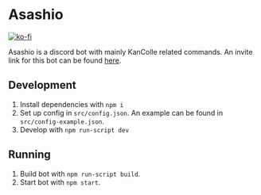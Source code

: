 Asashio
=======
[![ko-fi](https://www.ko-fi.com/img/githubbutton_sm.svg)](https://ko-fi.com/A0A81MOVN)

Asashio is a discord bot with mainly KanColle related commands. An invite link for this bot can be found [here](https://discordapp.com/oauth2/authorize?client_id=621009359627091968&scope=bot&permissions=0).

Development
------------
1. Install dependencies with `npm i`
2. Set up config in `src/config.json`. An example can be found in `src/config-example.json`.
3. Develop with `npm run-script dev`

Running
-------
1. Build bot with `npm run-script build`.
2. Start bot with `npm start`.
